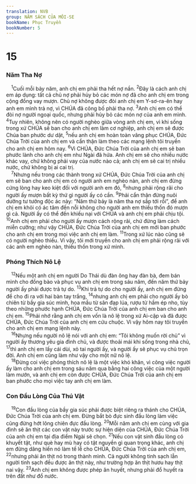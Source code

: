```yaml
---
translation: NVB
group: NĂM SÁCH CỦA MÔI-SE
bookName: Phục Truyền 
bookNumber: 5
---
```


<div class="title"><h1>15</h1><h3>Năm Tha Nợ </h3></div>
<span class="verse phu_15_1"> <sup>1</sup>Cuối mỗi bảy năm, anh chị em phải tha hết nợ nần. </span>
<span class="verse phu_15_2"><sup>2</sup>Đây là cách anh chị em áp dụng: tất cả chủ nợ phải hủy bỏ các món nợ đã cho anh chị em trong cộng đồng vay mượn. Chủ nợ không được đòi anh chị em Y-sơ-ra-ên hay anh em mình trả nợ, vì CHÚA đã công bố phải tha nợ. </span>
<span class="verse phu_15_3"><sup>3</sup>Anh chị em có thể đòi nợ người ngoại quốc, nhưng phải hủy bỏ các món nợ của anh em mình. </span>
<span class="verse phu_15_4"><sup>4</sup>Tuy nhiên, không nên có người nghèo giữa vòng anh chị em, vì khi sống trong xứ CHÚA sẽ ban cho anh chị em làm cơ nghiệp, anh chị em sẽ được Chúa ban phước dư dật, </span>
<span class="verse phu_15_5"><sup>5</sup>nếu anh chị em hoàn toàn vâng phục CHÚA, Đức Chúa Trời của anh chị em và cẩn thận làm theo các mạng lệnh tôi truyền cho anh chị em hôm nay. </span>
<span class="verse phu_15_6"><sup>6</sup>Vì CHÚA, Đức Chúa Trời của anh chị em sẽ ban phước lành cho anh chị em như Ngài đã hứa. Anh chị em sẽ cho nhiều nước khác vay, chứ không phải vay của nước nào cả; anh chị em sẽ cai trị nhiều nước, chứ không bị ai cai trị. <br/></span>
<span class="verse phu_15_7"> <sup>7</sup>Nhưng nếu trong các thành trong xứ CHÚA, Đức Chúa Trời của anh chị em sẽ ban cho anh chị em có người anh em nghèo nàn, anh chị em đừng cứng lòng hay keo kiệt đối với người anh em đó, </span>
<span class="verse phu_15_8"><sup>8</sup>nhưng phải rộng rãi cho người ấy mượn bất kỳ thứ gì người ấy có cần. </span>
<span class="verse phu_15_9"><sup>9</sup>Phải cẩn thận đừng nuôi dưỡng tư tưởng độc ác này: “Năm thứ bảy là năm tha nợ sắp tới rồi”, để anh chị em khỏi có ác tâm đến nỗi không cho người anh em thiếu thốn đó mượn gì cả. Người ấy có thể đến khiếu nại với CHÚA và anh chị em phải chịu tội. </span>
<span class="verse phu_15_10"><sup>10</sup>Anh chị em phải cho người ấy mượn cách rộng rãi, chứ đừng làm cách miễn cưỡng; như vậy CHÚA, Đức Chúa Trời của anh chị em mới ban phước cho anh chị em trong mọi việc anh chị em làm. </span>
<span class="verse phu_15_11"><sup>11</sup>Trong xứ lúc nào cũng sẽ có người nghèo thiếu. Vì vậy, tôi mới truyền cho anh chị em phải rộng rãi với các anh em nghèo nàn, thiếu thốn trong xứ mình. <br/></span>
<div class="title"><h3>Phóng Thích Nô Lệ </h3></div>
<span class="verse phu_15_12"> <sup>12</sup>Nếu một anh chị em người Do Thái dù đàn ông hay đàn bà, đem bán mình cho đồng bào và phục vụ anh chị em trong sáu năm, đến năm thứ bảy người ấy phải được trả tự do. </span>
<span class="verse phu_15_13"><sup>13</sup>Khi trả tự do cho người ấy, anh chị em đừng để cho đi ra với hai bàn tay trắng, </span>
<span class="verse phu_15_14"><sup>14</sup>nhưng anh chị em phải cho người ấy bò chiên từ bầy gia súc mình, hoa mầu từ sân đạp lúa, rượu từ hầm ép nho, tùy theo những phước hạnh CHÚA, Đức Chúa Trời của anh chị em ban cho anh chị em. </span>
<span class="verse phu_15_15"><sup>15</sup>Phải nhớ rằng anh chị em vốn là nô lệ trong xứ Ai-cập và đã được CHÚA, Đức Chúa Trời của anh chị em cứu chuộc. Vì vậy hôm nay tôi truyền cho anh chị em mạng lệnh này. <br/></span>
<span class="verse phu_15_16"> <sup>16</sup>Nhưng nếu người nô lệ nói với anh chị em: “Tôi không muốn rời chủ” vì người ấy thương yêu gia đình chủ, và được thoải mái khi sống trong nhà chủ, </span>
<span class="verse phu_15_17"><sup>17</sup>thì anh chị em lấy cái dùi, xỏ tai người ấy, và người ấy sẽ phục vụ chủ trọn đời. Anh chị em cũng làm như vậy cho một nữ nô lệ. <br/></span>
<span class="verse phu_15_18"> <sup>18</sup>Đừng coi việc phóng thích nô lệ là một việc khó khăn, vì công việc người ấy làm cho anh chị em trong sáu năm qua bằng hai công việc của một người làm mướn, và anh chị em còn được CHÚA, Đức Chúa Trời của anh chị em ban phước cho mọi việc tay anh chị em làm. <br/></span>
<div class="title"><h3>Con Đầu Lòng Của Thú Vật </h3></div>
<span class="verse phu_15_19"> <sup>19</sup>Con đầu lòng của bầy gia súc phải được biệt riêng ra thánh cho CHÚA, Đức Chúa Trời của anh chị em. Đừng bắt bò đực sinh đầu lòng làm việc cũng đừng hớt lông chiên đực đầu lòng. </span>
<span class="verse phu_15_20"><sup>20</sup>Mỗi năm anh chị em cùng với gia đình sẽ ăn thịt các con vật này trước sự hiện diện của CHÚA, Đức Chúa Trời của anh chị em tại địa điểm Ngài sẽ chọn. </span>
<span class="verse phu_15_21"><sup>21</sup>Nếu con vật sinh đầu lòng có khuyết tật, như què hay mù hay có tật nguyền gì quan trọng khác, anh chị em đừng dâng hiến nó làm tế lễ cho CHÚA, Đức Chúa Trời của anh chị em, </span>
<span class="verse phu_15_22"><sup>22</sup>nhưng phải ăn thịt nó trong thành mình. Cả người không tinh sạch lẫn người tinh sạch đều được ăn thịt này, như trường hợp ăn thịt hươu hay thịt nai vậy. </span>
<span class="verse phu_15_23"><sup>23</sup>Anh chị em không được phép ăn huyết, nhưng phải đổ huyết ra trên đất như đổ nước. <br/></span>
